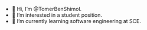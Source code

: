 - 👋 Hi, I’m @TomerBenShimol.
- 👀 I’m interested in a student position.
- 🌱 I’m currently learning software engineering at SCE.  
